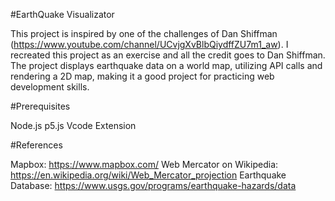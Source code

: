 #EarthQuake Visualizator

This project is inspired by one of the challenges of Dan Shiffman (https://www.youtube.com/channel/UCvjgXvBlbQiydffZU7m1_aw). I recreated this project as an exercise and all the credit goes to Dan Shiffman. The project displays earthquake data on a world map, utilizing API calls and rendering a 2D map, making it a good project for practicing web development skills.

#Prerequisites

Node.js
p5.js Vcode Extension

#References

Mapbox: https://www.mapbox.com/
Web Mercator on Wikipedia: https://en.wikipedia.org/wiki/Web_Mercator_projection
Earthquake Database: https://www.usgs.gov/programs/earthquake-hazards/data
